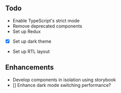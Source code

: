 ## Todo

-   Enable TypeScript's strict mode
-   Remove deprecated components
-   Set up Redux
-   [x] Set up dark theme
-   Set up RTL layout

## Enhancements

-   Develop components in isolation using storybook
-   [] Enhance dark mode switching performance?
